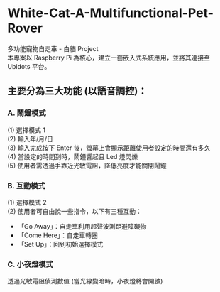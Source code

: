 # White-Cat-A-Multifunctional-Pet-Rover
多功能寵物自走車 - 白貓 Project  
本專案以 Raspberry Pi 為核心，建立一套嵌入式系統應用，並將其連接至 Ubidots 平台。
## 主要分為三大功能 (以語音調控)： 
### A. 鬧鐘模式  
 (1) 選擇模式 1   
 (2) 輸入年/月/日   
 (3) 輸入完成按下 Enter 後，螢幕上會顯示距離使用者設定的時間還有多久  
 (4) 當設定的時間到時，鬧鐘響起且 Led 燈閃爍  
 (5) 使用者需透過手靠近光敏電阻，降低亮度才能關閉鬧鐘

### B. 互動模式  
 (1) 選擇模式 2  
 (2) 使用者可自由說一些指令，以下有三種互動：  
  * 「Go Away」：自走車利用超聲波測距避障礙物  
  * 「Come Here」：自走車轉圈  
  * 「Set Up」：回到初始選擇模式   
   
 ### C. 小夜燈模式  
   透過光敏電阻偵測數值 (當光線變暗時，小夜燈將會開啟)
